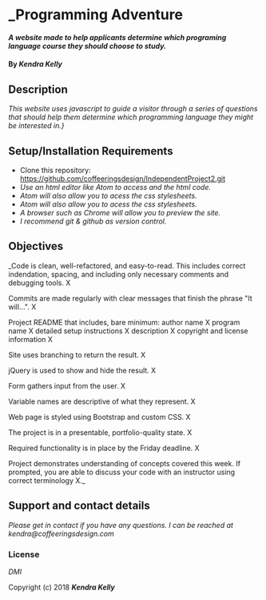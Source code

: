 # _Programming Adventure

#### _A website made to help applicants determine which programing language course they should choose to study._

#### By _**Kendra Kelly**_

## Description

_This website uses javascript to guide a visitor through a series of questions that should help them determine which programming language they might be interested in.}_

## Setup/Installation Requirements

* Clone this repository: https://github.com/coffeeringsdesign/IndependentProject2.git
* _Use an html editor like Atom to access and the html code._
* _Atom will also allow you to acess the css stylesheets._
* _Atom will also allow you to acess the css stylesheets._
* _A browser such as Chrome will allow you to preview the site._
* _I recommend git & github as version control._

## Objectives

_Code is clean, well-refactored, and easy-to-read. This includes correct indendation, spacing, and including only necessary comments and debugging tools. X

Commits are made regularly with clear messages that finish the phrase "It will…". X

Project README that includes, bare minimum:
author name X
program name X
detailed setup instructions X
description X
copyright and license information X

Site uses branching to return the result.  X

jQuery is used to show and hide the result. X

Form gathers input from the user. X

Variable names are descriptive of what they represent. X

Web page is styled using Bootstrap and custom CSS. X

The project is in a presentable, portfolio-quality state. X

Required functionality is in place by the Friday deadline. X

Project demonstrates understanding of concepts covered this week. If prompted, you are able to discuss your code with an instructor using correct terminology X._

## Support and contact details

_Please get in contact if you have any questions. I can be reached at kendra@coffeeringsdesign.com_

### License

*DMI*

Copyright (c) 2018 **_Kendra Kelly_**
